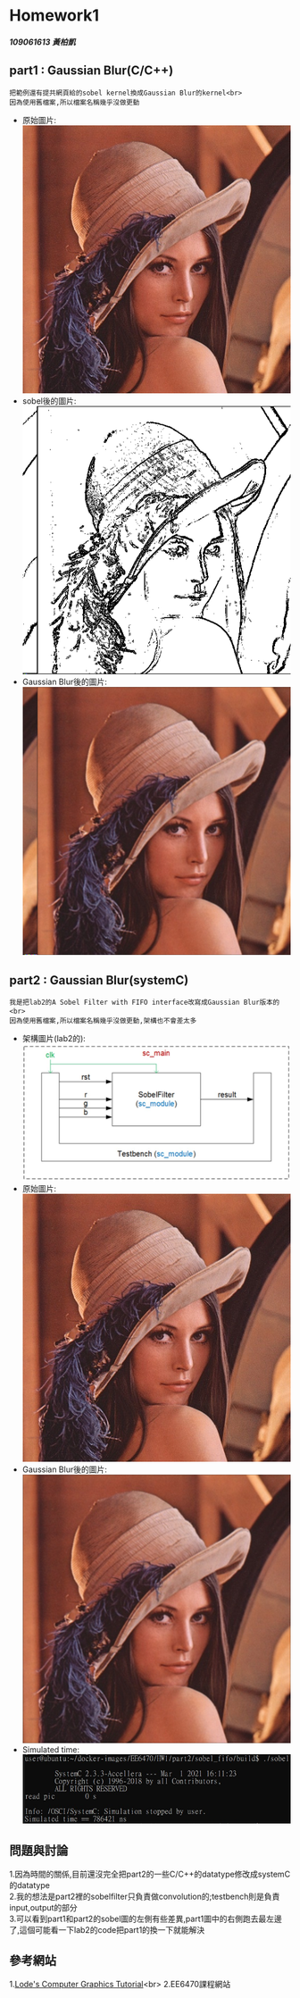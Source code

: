 # Homework1
##### 109061613 黃柏凱


## part1 : Gaussian Blur(C/C++)
    把範例還有提共網頁給的sobel kernel換成Gaussian Blur的kernel<br>
    因為使用舊檔案,所以檔案名稱幾乎沒做更動
* 原始圖片:<br>
    ![](https://github.com/twyayaya/ee6470/blob/master/HW1/part1/lena.bmp)
* sobel後的圖片:<br>
    ![](https://github.com/twyayaya/ee6470/blob/master/HW1/part1/lena_sobel.bmp)
* Gaussian Blur後的圖片:<br>
    ![](https://github.com/twyayaya/ee6470/blob/master/HW1/part1/lena_blurTest22.bmp)

## part2 : Gaussian Blur(systemC)
    我是把lab2的A Sobel Filter with FIFO interface改寫成Gaussian Blur版本的<br>
    因為使用舊檔案,所以檔案名稱幾乎沒做更動,架構也不會差太多
* 架構圖片(lab2的):<br>
    ![](https://github.com/twyayaya/ee6470/blob/master/HW1/part2/hw1_part2_ar.jpg)
* 原始圖片:<br>
    ![](https://github.com/twyayaya/ee6470/blob/master/HW1/part2/build/lena.bmp)
* Gaussian Blur後的圖片:<br>
    ![](https://github.com/twyayaya/ee6470/blob/master/HW1/part2/build/lena_systemCout33.bmp)
* Simulated time:<br>
    ![](https://github.com/twyayaya/ee6470/blob/master/HW1/part2/part2_.jpg)
    
## 問題與討論
1.因為時間的關係,目前還沒完全把part2的一些C/C++的datatype修改成systemC的datatype<br>
2.我的想法是part2裡的sobelfilter只負責做convolution的;testbench則是負責input,output的部分<br>
3.可以看到part1和part2的sobel圖的左側有些差異,part1圖中的右側跑去最左邊了,這個可能看一下lab2的code把part1的換一下就能解決

## 參考網站
1.[Lode's Computer Graphics Tutorial](https://lodev.org/cgtutor/filtering.html#Gaussian_Blur_)<br>
2.EE6470課程網站<br>

